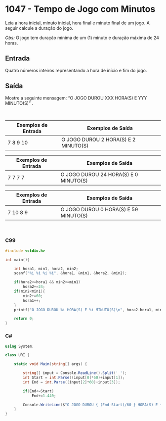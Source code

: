 # 1047 - Tempo de Jogo com Minutos

Leia a hora inicial, minuto inicial, hora final e minuto final de um jogo. A seguir calcule a duração do jogo.

_Obs:_ O jogo tem duração mínima de um (1) minuto e duração máxima de 24 horas.

## Entrada

Quatro números inteiros representando a hora de início e fim do jogo.

## Saída

Mostre a seguinte mensagem: “O JOGO DUROU XXX HORA(S) E YYY MINUTO(S)” .

&nbsp;

| Exemplos de Entrada | Exemplos de Saída                    |
| ------------------- | ------------------------------------ |
| 7 8 9 10            | O JOGO DUROU 2 HORA(S) E 2 MINUTO(S) |

| Exemplos de Entrada | Exemplos de Saída                     |
| ------------------- | ------------------------------------- |
| 7 7 7 7             | O JOGO DUROU 24 HORA(S) E 0 MINUTO(S) |

| Exemplos de Entrada | Exemplos de Saída                     |
| ------------------- | ------------------------------------- |
| 7 10 8 9            | O JOGO DUROU 0 HORA(S) E 59 MINUTO(S) |

&nbsp;

### C99

```c
#include <stdio.h>

int main(){

    int hora1, min1, hora2, min2;
    scanf("%i %i %i %i", &hora1, &min1, &hora2, &min2);

    if(hora2<=hora1 && min2<=min1)
        hora2+=24;
    if(min2<min1){
        min2+=60;
        hora1++;
    }
    printf("O JOGO DUROU %i HORA(S) E %i MINUTO(S)\n", hora2-hora1, min2-min1);

    return 0;
}
```

### C#

```cs
using System;

class URI {

    static void Main(string[] args) {

        string[] input = Console.ReadLine().Split(' ');
        int Start = int.Parse((input[0]*60)+input[1]);
        int End = int.Parse((input[2]*60)+input[3]);

        if(End<=Start)
            End+=1.440;

        Console.WriteLine($"O JOGO DUROU { (End-Start)/60 } HORA(S) E { (End-Start)%60 } MINUTO(S)");
    }
}
```
